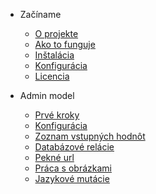 - Začíname
    - [O projekte](README.md)
    - [Ako to funguje](how-it-works.md)
    - [Inštalácia](install.md)
    - [Konfigurácia](config.md)
    - [Licencia](license.md)

- Admin model
    - [Prvé kroky](model.md)
    - [Konfigurácia](model-parameters.md)
    - [Zoznam vstupných hodnôt](model-fields.md)
    - [Databázové relácie](model-relations.md)
    - [Pekné url](model-sluggable.md)
    - [Práca s obrázkami](model-images.md)
    - [Jazykové mutácie](languages.md)